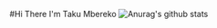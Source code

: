 #Hi There I'm Taku Mbereko
![Anurag's github stats](https://github-readme-stats.vercel.app/api?username=W1Z4RD-bytes&show_icons=true&theme=radical)
